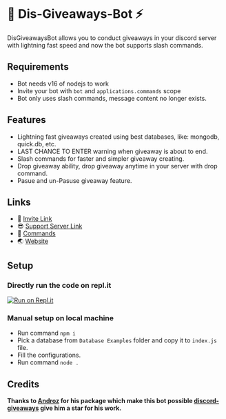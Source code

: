 # 🎁 Dis-Giveaways-Bot ⚡
DisGiveawaysBot allows you to conduct giveaways in your discord server with lightning fast speed and now the bot supports slash commands.

## Requirements
 - Bot needs v16 of nodejs to work
 - Invite your bot with `bot` and `applications.commands` scope
 - Bot only uses slash commands, message content no longer exists.

## Features
 - Lightning fast giveaways created using best databases, like: mongodb, quick.db, etc.
 - LAST CHANCE TO ENTER warning when giveaway is about to end.
 - Slash commands for faster and simpler giveaway creating.
 - Drop giveaway ability, drop giveaway anytime in your server with drop command.
 - Pasue and un-Pasuse giveaway feature.

## Links
- 🔗 [Invite Link](https://discord.com/api/oauth2/authorize?client_id=854736126229086218&permissions=8&scope=bot)
- 😎 [Support Server Link](https://discord.gg/teSVjNq6fd)
- 📃 [Commands](https://github.com/Zaid-maker/dis-giveaway-bot/blob/master/AVAILABLE_COMMANDS.md)
- 🌏 [Website](https://zaid-maker.github.io/givesawaysbot.github.io)

## Setup

### Directly run the code on repl.it
[![Run on Repl.it](https://repl.it/badge/github/Zaid-maker/dis-giveaway-bot)](https://repl.it/github/Zaid-maker/dis-giveaway-bot)

### Manual setup on local machine
 - Run command `npm i`
 - Pick a database from `Database Examples` folder and copy it to `index.js` file.
 - Fill the configurations.
 - Run command `node .`

## Credits
**Thanks to [Androz](https://github.com/Androz2091) for his package which make this bot possible [discord-giveaways](https://www.npmjs.com/package/discord-giveaways) give him a star for his work.**